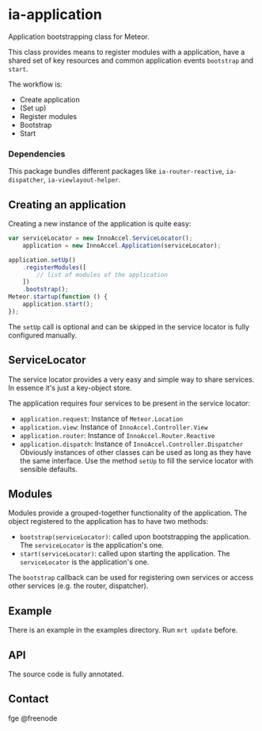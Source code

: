 ia-application
==============
Application bootstrapping class for Meteor.

This class provides means to register modules with a application, have a shared set of key resources and common application events `bootstrap` and `start`.

The workflow is:
- Create application
- (Set up)
- Register modules
- Bootstrap
- Start

### Dependencies
This package bundles different packages like `ia-router-reactive`, `ia-dispatcher`, `ia-viewlayout-helper`.

## Creating an application
Creating a new instance of the application is quite easy:
```javascript
var serviceLocator = new InnoAccel.ServiceLocator();
    application = new InnoAccel.Application(serviceLocator);

application.setUp()
    .registerModules([
        // list of modules of the application
    ])
    .bootstrap();
Meteor.startup(function () {
    application.start();
});
```

The `setUp` call is optional and can be skipped in the service locator is fully configured manually.

## ServiceLocator
The service locator provides a very easy and simple way to share services. In essence it's just a key-object store.

The application requires four services to be present in the service locator:
- `application.request`: Instance of `Meteor.Location`
- `application.view`: Instance of `InnoAccel.Controller.View`
- `application.router`: Instance of `InnoAccel.Router.Reactive`
- `application.dispatch`: Instance of `InnoAccel.Controller.Dispatcher`
Obviously instances of other classes can be used as long as they have the same interface. Use the method `setUp` to fill the service locator with sensible defaults.

## Modules
Modules provide a grouped-together functionality of the application. The object registered to the application has to have two methods:
- `bootstrap(serviceLocator)`: called upon bootstrapping the application. The `serviceLocator` is the application's one.
- `start(serviceLocator)`: called upon starting the application. The `serviceLocator` is the application's one.

The `bootstrap` callback can be used for registering own services or access other services (e.g. the router, dispatcher).

## Example
There is an example in the examples directory. Run `mrt update` before.

## API
The source code is fully annotated.

## Contact
fge @freenode
